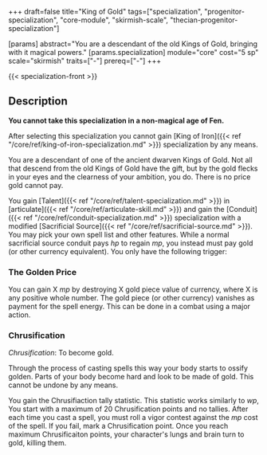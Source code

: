 +++
draft=false
title="King of Gold"
tags=["specialization", "progenitor-specialization", "core-module", "skirmish-scale", "thecian-progenitor-specialization"]

[params]
  abstract="You are a descendant of the old Kings of Gold, bringing with it magical powers."
  [params.specialization]
    module="core"
    cost="5 sp"
    scale="skirmish"
    traits=["-"]
    prereq=["-"]
+++

{{< specialization-front >}}

## Description

**You cannot take this specialization in a non-magical age of Fen.**

After selecting this specialization you cannot gain [King of Iron]({{< ref "/core/ref/king-of-iron-specialization.md" >}}) specialization by any means.

You are a descendant of one of the ancient dwarven Kings of Gold. Not all that
descend from the old Kings of Gold have the gift, but by the gold flecks in your
eyes and the clearness of your ambition, you do. There is no price gold cannot
pay.

You gain [Talent]({{< ref "/core/ref/talent-specialization.md" >}}) in 
[articulate]({{< ref "/core/ref/articulate-skill.md" >}}) and gain the
[Conduit]({{< ref "/core/ref/conduit-specialization.md" >}}) specialization
with a modified 
[Sacrificial Source]({{< ref "/core/ref/sacrificial-source.md" >}}). You may 
pick your own spell list and other features. While a 
normal sacrificial source conduit pays *hp* to regain *mp*, you instead must
pay gold (or other currency equivalent). You only have the following trigger:

### The Golden Price 

You can gain X *mp* by destroying X gold piece value of currency, where X is
any positive whole number. The gold piece (or other currency) vanishes as payment
for the spell energy. This can be done in a combat using a major action.

### Chrusification

*Chrusification*: To become gold.

Through the process of casting spells this way your body starts to ossify golden.
Parts of your body become hard and look to be made of gold. This cannot be 
undone by any means. 

You gain the Chrusifiaction tally statistic. This statistic works similarly
to *wp*, You start with a maximum of 20 Chrusification points and no tallies.
After each time you cast a spell, you must roll a vigor contest against the *mp*
cost of the spell. If you fail, mark a Chrusification point. Once you reach
maximum Chrusificaiton points, your character's lungs and brain turn to gold,
killing them.

